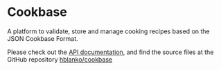 # Cookbase
A platform to validate, store and manage cooking recipes based on the JSON Cookbase Format.

Please check out the [API documentation](http://landarltracker.com/cookbase/docs/index.html), and find the source files at the GitHub repository [hblanko/cookbase](https://github.com/hblanko/cookbase)
